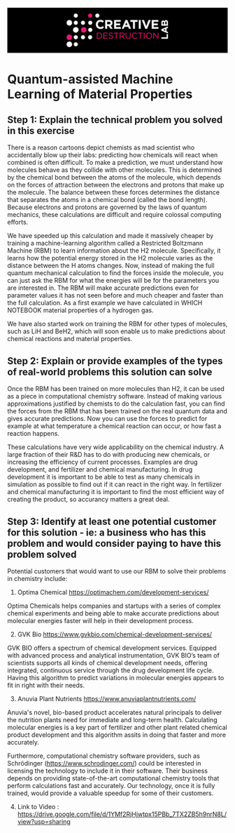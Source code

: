 ![CDL 2020 Cohort Project](../figures/CDL_logo.jpg)
# Quantum-assisted Machine Learning of Material Properties

## Step 1: Explain the technical problem you solved in this exercise
There is a reason cartoons depict chemists as mad scientist who accidentally blow up their labs: predicting how chemicals will react when combined is often difficult. To make a prediction, we must understand how molecules behave as they collide with other molecules. This is determined by the chemical bond between the atoms of the molecule, which depends on the forces of attraction between the electrons and protons that make up the molecule. The balance between these forces determines the distance that separates the atoms in a chemical bond (called the bond length). Because electrons and protons are governed by the laws of quantum mechanics, these calculations are difficult and require colossal computing efforts.

We have speeded up this calculation and made it massively cheaper by training a machine-learning algorithm called a Restricted Boltzmann Machine (RBM) to learn information about the H2 molecule. Specifically, it learns how the potential energy stored in the H2 molecule varies as the distance between the H atoms changes. Now, instead of making the full quantum mechanical calculation to find the forces inside the molecule, you can just ask the RBM for what the energies will be for the parameters you are interested in. The RBM will make accurate predictions even for parameter values it has not seen before and much cheaper and faster than the full calculation. As a first example we have calculated in WHICH NOTEBOOK material properties of a hydrogen gas.

We have also started work on training the RBM for other types of molecules, such as LiH and BeH2, which will soon enable us to make predictions about chemical reactions and material properties.


## Step 2: Explain or provide examples of the types of real-world problems this solution can solve

Once the RBM has been trained on more molecules than H2, it can be used as a piece in computational chemistry software. Instead of making various approximations justified by chemists to do the calculation fast, you can find the forces from the RBM that has been trained on the real quantum data and gives accurate predictions. Now you can use the forces to predict for example at what temperature a chemical reaction can occur, or how fast a reaction happens. 

These calculations have very wide applicability on the chemical industry. A large fraction of their R&D has to do with producing new chemicals, or increasing the efficiency of current processes. Examples are drug development, and fertilizer and chemical manufacturing. In drug development it is important to be able to test as many chemicals in simulation as possible to find out if it can react in the right way. In fertilizer and chemical manufacturing it is important to find the most efficient way of creating the product, so accurancy matters a great deal. 

## Step 3: Identify at least one potential customer for this solution - ie: a business who has this problem and would consider paying to have this problem solved

Potential customers that would want to use our RBM to solve their problems in chemistry include:

1) Optima Chemical https://optimachem.com/development-services/

Optima Chemicals helps companies and startups with a series of complex chemical experiments and being able to make accurate predictions about molecular energies faster will help in their development process.

2) GVK Bio https://www.gvkbio.com/chemical-development-services/

GVK BIO offers a spectrum of chemical development services. Equipped with advanced process and analytical instrumentation, GVK BIO’s team of scientists supports all kinds of chemical development needs, offering integrated, continuous service through the drug development life cycle. Having this algorithm to predict variations in molecular energies appears to fit in right with their needs.

3) Anuvia Plant Nutrients https://www.anuviaplantnutrients.com/

Anuvia's novel, bio-based product accelerates natural principals to deliver the nutrition plants need for immediate and long-term health. Calculating molecular energies is a key part of fertilizer and other plant related chemical product development and this algorithm assits in doing that faster and more accurately.

Furthermore, computational chemistry software providers, such as Schrödinger (https://www.schrodinger.com/) could be interested in licensing the technology to include it in their software. Their business depends on providing state-of-the-art computational chemistry tools that perform calculations fast and accurately. Our technology, once it is fully trained, would provide a valuable speedup for some of their customers. 

  4) Link to Video : https://drive.google.com/file/d/1YMf2RjHjwtpx15PBb_7TX2ZB5h9nrN8L/view?usp=sharing
